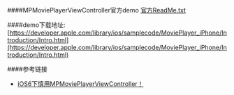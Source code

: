 

####MPMoviePlayerViewController官方demo
[官方ReadMe.txt](ReadMe.txt)

####demo下载地址:
[https://developer.apple.com/library/ios/samplecode/MoviePlayer_iPhone/Introduction/Intro.html](https://developer.apple.com/library/ios/samplecode/MoviePlayer_iPhone/Introduction/Intro.html)


####参考链接   
* [iOS6下慎用MPMoviePlayerViewController！](http://blog.k-res.net/archives/1193.html)